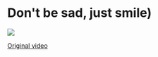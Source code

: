 # Don't be sad, just smile)
![](https://github.com/UnknownPersik/UnknownPersik/blob/main/%D1%82%D1%83-%D1%82%D1%83-%D1%82%D1%83-%D1%82%D1%83-%D0%A2%D0%A3-%D0%A2%D0%A3.gif)

[Original video](https://www.youtube.com/watch?v=FRfGdLeJyuY&ab_channel=Barsikstart)
